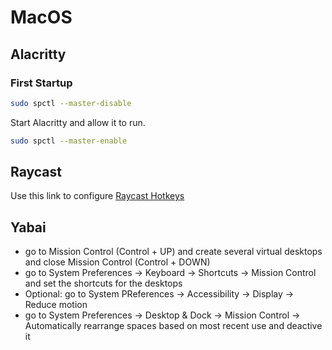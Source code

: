 # MacOS

## Alacritty

### First Startup

```bash
sudo spctl --master-disable
```

Start Alacritty and allow it to run.

```bash
sudo spctl --master-enable
```

## Raycast

Use this link to configure [Raycast Hotkeys](https://manual.raycast.com/hotkey)

## Yabai

* go to Mission Control (Control + UP) and create several virtual desktops and close Mission Control (Control + DOWN)
* go to System Preferences -> Keyboard -> Shortcuts -> Mission Control and set the shortcuts for the desktops
* Optional: go to System PReferences -> Accessibility -> Display -> Reduce motion
* go to System Preferences -> Desktop & Dock -> Mission Control -> Automatically rearrange spaces based on most recent use and deactive it
